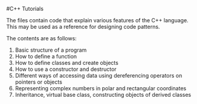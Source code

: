 #C++ Tutorials

The files contain code that explain various features of the C++ language. This may be used as a reference for designing code patterns.

The contents are as follows:

1. Basic structure of a program
2. How to define a function
3. How to define classes and create objects
4. How to use a constructor and destructor
5. Different ways of accessing data using dereferencing operators on pointers or objects
6. Representing complex numbers in polar and rectangular coordinates
7. Inheritance, virtual base class, constructing objects of derived classes
